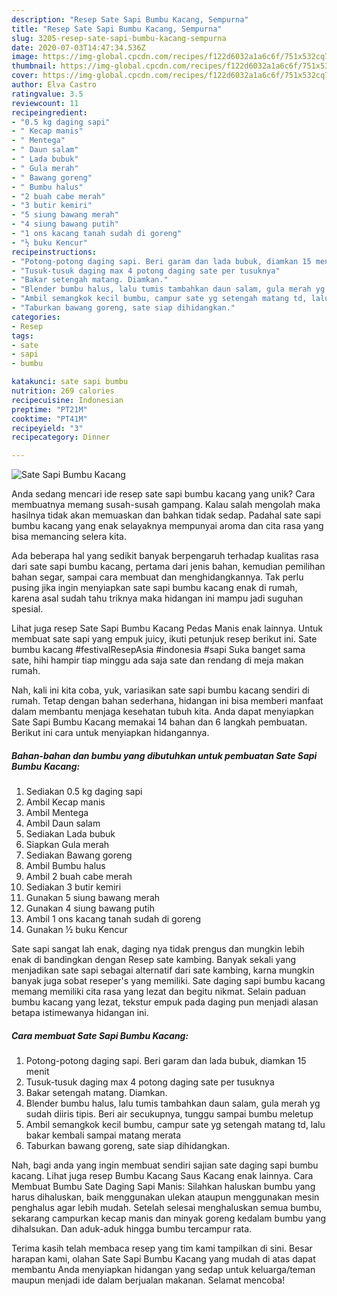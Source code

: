 ```yaml
---
description: "Resep Sate Sapi Bumbu Kacang, Sempurna"
title: "Resep Sate Sapi Bumbu Kacang, Sempurna"
slug: 3205-resep-sate-sapi-bumbu-kacang-sempurna
date: 2020-07-03T14:47:34.536Z
image: https://img-global.cpcdn.com/recipes/f122d6032a1a6c6f/751x532cq70/sate-sapi-bumbu-kacang-foto-resep-utama.jpg
thumbnail: https://img-global.cpcdn.com/recipes/f122d6032a1a6c6f/751x532cq70/sate-sapi-bumbu-kacang-foto-resep-utama.jpg
cover: https://img-global.cpcdn.com/recipes/f122d6032a1a6c6f/751x532cq70/sate-sapi-bumbu-kacang-foto-resep-utama.jpg
author: Elva Castro
ratingvalue: 3.5
reviewcount: 11
recipeingredient:
- "0.5 kg daging sapi"
- " Kecap manis"
- " Mentega"
- " Daun salam"
- " Lada bubuk"
- " Gula merah"
- " Bawang goreng"
- " Bumbu halus"
- "2 buah cabe merah"
- "3 butir kemiri"
- "5 siung bawang merah"
- "4 siung bawang putih"
- "1 ons kacang tanah sudah di goreng"
- "½ buku Kencur"
recipeinstructions:
- "Potong-potong daging sapi. Beri garam dan lada bubuk, diamkan 15 menit"
- "Tusuk-tusuk daging max 4 potong daging sate per tusuknya"
- "Bakar setengah matang. Diamkan."
- "Blender bumbu halus, lalu tumis tambahkan daun salam, gula merah yg sudah diiris tipis. Beri air secukupnya, tunggu sampai bumbu meletup"
- "Ambil semangkok kecil bumbu, campur sate yg setengah matang td, lalu bakar kembali sampai matang merata"
- "Taburkan bawang goreng, sate siap dihidangkan."
categories:
- Resep
tags:
- sate
- sapi
- bumbu

katakunci: sate sapi bumbu 
nutrition: 269 calories
recipecuisine: Indonesian
preptime: "PT21M"
cooktime: "PT41M"
recipeyield: "3"
recipecategory: Dinner

---
```



![Sate Sapi Bumbu Kacang](https://img-global.cpcdn.com/recipes/f122d6032a1a6c6f/751x532cq70/sate-sapi-bumbu-kacang-foto-resep-utama.jpg)

Anda sedang mencari ide resep sate sapi bumbu kacang yang unik? Cara membuatnya memang susah-susah gampang. Kalau salah mengolah maka hasilnya tidak akan memuaskan dan bahkan tidak sedap. Padahal sate sapi bumbu kacang yang enak selayaknya mempunyai aroma dan cita rasa yang bisa memancing selera kita.

Ada beberapa hal yang sedikit banyak berpengaruh terhadap kualitas rasa dari sate sapi bumbu kacang, pertama dari jenis bahan, kemudian pemilihan bahan segar, sampai cara membuat dan menghidangkannya. Tak perlu pusing jika ingin menyiapkan sate sapi bumbu kacang enak di rumah, karena asal sudah tahu triknya maka hidangan ini mampu jadi suguhan spesial.

Lihat juga resep Sate Sapi Bumbu Kacang Pedas Manis enak lainnya. Untuk membuat sate sapi yang empuk juicy, ikuti petunjuk resep berikut ini. Sate bumbu kacang #festivalResepAsia #indonesia #sapi Suka banget sama sate, hihi hampir tiap minggu ada saja sate dan rendang di meja makan rumah.


Nah, kali ini kita coba, yuk, variasikan sate sapi bumbu kacang sendiri di rumah. Tetap dengan bahan sederhana, hidangan ini bisa memberi manfaat dalam membantu menjaga kesehatan tubuh kita. Anda dapat menyiapkan Sate Sapi Bumbu Kacang memakai 14 bahan dan 6 langkah pembuatan. Berikut ini cara untuk menyiapkan hidangannya.

<!--inarticleads1-->

##### Bahan-bahan dan bumbu yang dibutuhkan untuk pembuatan Sate Sapi Bumbu Kacang:

1. Sediakan 0.5 kg daging sapi
1. Ambil  Kecap manis
1. Ambil  Mentega
1. Ambil  Daun salam
1. Sediakan  Lada bubuk
1. Siapkan  Gula merah
1. Sediakan  Bawang goreng
1. Ambil  Bumbu halus
1. Ambil 2 buah cabe merah
1. Sediakan 3 butir kemiri
1. Gunakan 5 siung bawang merah
1. Gunakan 4 siung bawang putih
1. Ambil 1 ons kacang tanah sudah di goreng
1. Gunakan ½ buku Kencur


Sate sapi sangat lah enak, daging nya tidak prengus dan mungkin lebih enak di bandingkan dengan Resep sate kambing. Banyak sekali yang menjadikan sate sapi sebagai alternatif dari sate kambing, karna mungkin banyak juga sobat reseper&#39;s yang memiliki. Sate daging sapi bumbu kacang memang memiliki cita rasa yang lezat dan begitu nikmat. Selain paduan bumbu kacang yang lezat, tekstur empuk pada daging pun menjadi alasan betapa istimewanya hidangan ini. 

<!--inarticleads2-->

##### Cara membuat Sate Sapi Bumbu Kacang:

1. Potong-potong daging sapi. Beri garam dan lada bubuk, diamkan 15 menit
1. Tusuk-tusuk daging max 4 potong daging sate per tusuknya
1. Bakar setengah matang. Diamkan.
1. Blender bumbu halus, lalu tumis tambahkan daun salam, gula merah yg sudah diiris tipis. Beri air secukupnya, tunggu sampai bumbu meletup
1. Ambil semangkok kecil bumbu, campur sate yg setengah matang td, lalu bakar kembali sampai matang merata
1. Taburkan bawang goreng, sate siap dihidangkan.


Nah, bagi anda yang ingin membuat sendiri sajian sate daging sapi bumbu kacang. Lihat juga resep Bumbu Kacang Saus Kacang enak lainnya. Cara Membuat Bumbu Sate Daging Sapi Manis: Silahkan haluskan bumbu yang harus dihaluskan, baik menggunakan ulekan ataupun menggunakan mesin penghalus agar lebih mudah. Setelah selesai menghaluskan semua bumbu, sekarang campurkan kecap manis dan minyak goreng kedalam bumbu yang dihalsukan. Dan aduk-aduk hingga bumbu tercampur rata. 

Terima kasih telah membaca resep yang tim kami tampilkan di sini. Besar harapan kami, olahan Sate Sapi Bumbu Kacang yang mudah di atas dapat membantu Anda menyiapkan hidangan yang sedap untuk keluarga/teman maupun menjadi ide dalam berjualan makanan. Selamat mencoba!
